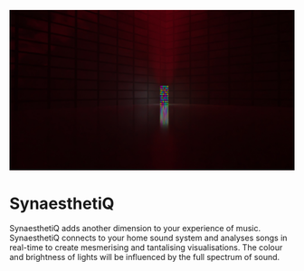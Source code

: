 ![SynaesthetiQ Banner Image](../YoutubeBanner.jpg "SynaesthetiQ")

# SynaesthetiQ

SynaesthetiQ adds another dimension to your experience of music. SynaesthetiQ connects to your home sound system and analyses songs in real-time to create mesmerising and tantalising visualisations. The colour and brightness of lights will be influenced by the full spectrum of sound.

